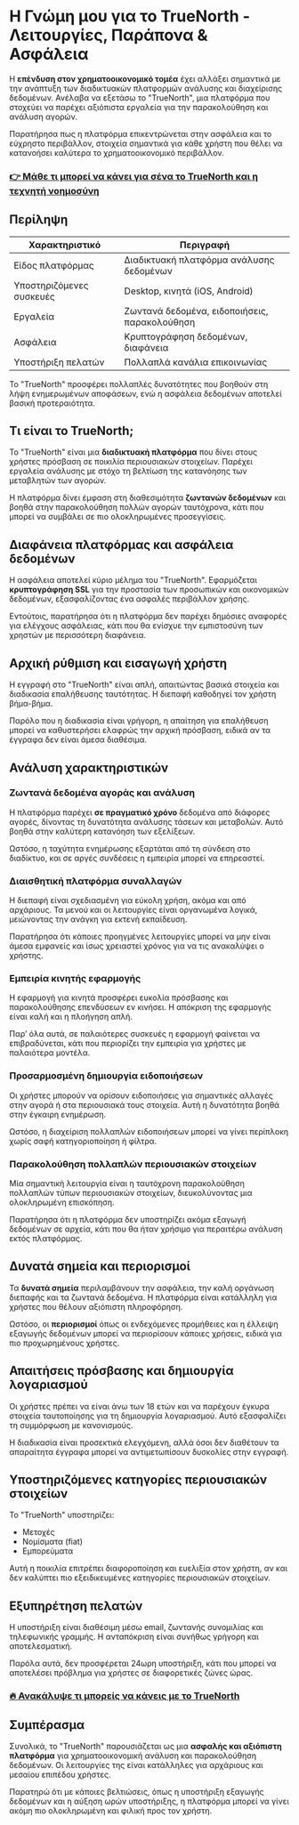 # Η Γνώμη μου για το TrueNorth - Λειτουργίες, Παράπονα & Ασφάλεια
 

Η **επένδυση στον χρηματοοικονομικό τομέα** έχει αλλάξει σημαντικά με την ανάπτυξη των διαδικτυακών πλατφορμών ανάλυσης και διαχείρισης δεδομένων. Ανέλαβα να εξετάσω το "TrueNorth", μια πλατφόρμα που στοχεύει να παρέχει αξιόπιστα εργαλεία για την παρακολούθηση και ανάλυση αγορών.

Παρατήρησα πως η πλατφόρμα επικεντρώνεται στην ασφάλεια και το εύχρηστο περιβάλλον, στοιχεία σημαντικά για κάθε χρήστη που θέλει να κατανοήσει καλύτερα το χρηματοοικονομικό περιβάλλον.

### [👉 Μάθε τι μπορεί να κάνει για σένα το TrueNorth και η τεχνητή νοημοσύνη](https://tinyurl.com/28djyxlh)
## Περίληψη

| Χαρακτηριστικό               | Περιγραφή                                    |
|-----------------------------|----------------------------------------------|
| Είδος πλατφόρμας            | Διαδικτυακή πλατφόρμα ανάλυσης δεδομένων    |
| Υποστηριζόμενες συσκευές    | Desktop, κινητά (iOS, Android)                |
| Εργαλεία                    | Ζωντανά δεδομένα, ειδοποιήσεις, παρακολούθηση |
| Ασφάλεια                   | Κρυπτογράφηση δεδομένων, διαφάνεια            |
| Υποστήριξη πελατών          | Πολλαπλά κανάλια επικοινωνίας                  |

Το "TrueNorth" προσφέρει πολλαπλές δυνατότητες που βοηθούν στη λήψη ενημερωμένων αποφάσεων, ενώ η ασφάλεια δεδομένων αποτελεί βασική προτεραιότητα.

## Τι είναι το TrueNorth;

Το "TrueNorth" είναι μια **διαδικτυακή πλατφόρμα** που δίνει στους χρήστες πρόσβαση σε ποικιλία περιουσιακών στοιχείων. Παρέχει εργαλεία ανάλυσης με στόχο τη βελτίωση της κατανόησης των μεταβλητών των αγορών.

Η πλατφόρμα δίνει έμφαση στη διαθεσιμότητα **ζωντανών δεδομένων** και βοηθά στην παρακολούθηση πολλών αγορών ταυτόχρονα, κάτι που μπορεί να συμβάλει σε πιο ολοκληρωμένες προσεγγίσεις.

## Διαφάνεια πλατφόρμας και ασφάλεια δεδομένων

Η ασφάλεια αποτελεί κύριο μέλημα του "TrueNorth". Εφαρμόζεται **κρυπτογράφηση SSL** για την προστασία των προσωπικών και οικονομικών δεδομένων, εξασφαλίζοντας ένα ασφαλές περιβάλλον χρήσης.

Εντούτοις, παρατήρησα ότι η πλατφόρμα δεν παρέχει δημόσιες αναφορές για ελέγχους ασφάλειας, κάτι που θα ενίσχυε την εμπιστοσύνη των χρηστών με περισσότερη διαφάνεια.

## Αρχική ρύθμιση και εισαγωγή χρήστη

Η εγγραφή στο "TrueNorth" είναι απλή, απαιτώντας βασικά στοιχεία και διαδικασία επαλήθευσης ταυτότητας. Η διεπαφή καθοδηγεί τον χρήστη βήμα-βήμα.

Παρόλο που η διαδικασία είναι γρήγορη, η απαίτηση για επαλήθευση μπορεί να καθυστερήσει ελαφρώς την αρχική πρόσβαση, ειδικά αν τα έγγραφα δεν είναι άμεσα διαθέσιμα.

## Ανάλυση χαρακτηριστικών

### Ζωντανά δεδομένα αγοράς και ανάλυση

Η πλατφόρμα παρέχει **σε πραγματικό χρόνο** δεδομένα από διάφορες αγορές, δίνοντας τη δυνατότητα ανάλυσης τάσεων και μεταβολών. Αυτό βοηθά στην καλύτερη κατανόηση των εξελίξεων.

Ωστόσο, η ταχύτητα ενημέρωσης εξαρτάται από τη σύνδεση στο διαδίκτυο, και σε αργές συνδέσεις η εμπειρία μπορεί να επηρεαστεί.

### Διαισθητική πλατφόρμα συναλλαγών

Η διεπαφή είναι σχεδιασμένη για εύκολη χρήση, ακόμα και από αρχάριους. Τα μενού και οι λειτουργίες είναι οργανωμένα λογικά, μειώνοντας την ανάγκη για εκτενή εκπαίδευση.

Παρατήρησα ότι κάποιες προηγμένες λειτουργίες μπορεί να μην είναι άμεσα εμφανείς και ίσως χρειαστεί χρόνος για να τις ανακαλύψει ο χρήστης.

### Εμπειρία κινητής εφαρμογής

Η εφαρμογή για κινητά προσφέρει ευκολία πρόσβασης και παρακολούθησης επενδύσεων εν κινήσει. Η απόκριση της εφαρμογής είναι καλή και η πλοήγηση απλή.

Παρ’ όλα αυτά, σε παλαιότερες συσκευές η εφαρμογή φαίνεται να επιβραδύνεται, κάτι που περιορίζει την εμπειρία για χρήστες με παλαιότερα μοντέλα.

### Προσαρμοσμένη δημιουργία ειδοποιήσεων

Οι χρήστες μπορούν να ορίσουν ειδοποιήσεις για σημαντικές αλλαγές στην αγορά ή στα περιουσιακά τους στοιχεία. Αυτή η δυνατότητα βοηθά στην έγκαιρη ενημέρωση.

Ωστόσο, η διαχείριση πολλαπλών ειδοποιήσεων μπορεί να γίνει περίπλοκη χωρίς σαφή κατηγοριοποίηση ή φίλτρα.

### Παρακολούθηση πολλαπλών περιουσιακών στοιχείων

Μία σημαντική λειτουργία είναι η ταυτόχρονη παρακολούθηση πολλαπλών τύπων περιουσιακών στοιχείων, διευκολύνοντας μια ολοκληρωμένη επισκόπηση.

Παρατήρησα ότι η πλατφόρμα δεν υποστηρίζει ακόμα εξαγωγή δεδομένων σε αρχεία, κάτι που θα ήταν χρήσιμο για περαιτέρω ανάλυση εκτός πλατφόρμας.

## Δυνατά σημεία και περιορισμοί

Τα **δυνατά σημεία** περιλαμβάνουν την ασφάλεια, την καλή οργάνωση διεπαφής και τα ζωντανά δεδομένα. Η πλατφόρμα είναι κατάλληλη για χρήστες που θέλουν αξιόπιστη πληροφόρηση.

Ωστόσο, οι **περιορισμοί** όπως οι ενδεχόμενες προμήθειες και η έλλειψη εξαγωγής δεδομένων μπορεί να περιορίσουν κάποιες χρήσεις, ειδικά για πιο προχωρημένους χρήστες.

## Απαιτήσεις πρόσβασης και δημιουργία λογαριασμού

Οι χρήστες πρέπει να είναι άνω των 18 ετών και να παρέχουν έγκυρα στοιχεία ταυτοποίησης για τη δημιουργία λογαριασμού. Αυτό εξασφαλίζει τη συμμόρφωση με κανονισμούς.

Η διαδικασία είναι προσεκτικά ελεγχόμενη, αλλά όσοι δεν διαθέτουν τα απαραίτητα έγγραφα μπορεί να αντιμετωπίσουν δυσκολίες στην εγγραφή.

## Υποστηριζόμενες κατηγορίες περιουσιακών στοιχείων

Το "TrueNorth" υποστηρίζει:

- Μετοχές
- Νομίσματα (fiat)
- Εμπορεύματα

Αυτή η ποικιλία επιτρέπει διαφοροποίηση και ευελιξία στον χρήστη, αν και δεν καλύπτει πιο εξειδικευμένες κατηγορίες περιουσιακών στοιχείων.

## Εξυπηρέτηση πελατών

Η υποστήριξη είναι διαθέσιμη μέσω email, ζωντανής συνομιλίας και τηλεφωνικής γραμμής. Η ανταπόκριση είναι συνήθως γρήγορη και αποτελεσματική.

Παρόλα αυτά, δεν προσφέρεται 24ωρη υποστήριξη, κάτι που μπορεί να αποτελέσει πρόβλημα για χρήστες σε διαφορετικές ζώνες ώρας.

### [🔥 Ανακάλυψε τι μπορείς να κάνεις με το TrueNorth](https://tinyurl.com/28djyxlh)
## Συμπέρασμα

Συνολικά, το "TrueNorth" παρουσιάζεται ως μια **ασφαλής και αξιόπιστη πλατφόρμα** για χρηματοοικονομική ανάλυση και παρακολούθηση δεδομένων. Οι λειτουργίες της είναι κατάλληλες για αρχάριους και μεσαίου επιπέδου χρήστες.

Παρατηρώ ότι με κάποιες βελτιώσεις, όπως η υποστήριξη εξαγωγής δεδομένων και η αύξηση ωρών υποστήριξης, η πλατφόρμα μπορεί να γίνει ακόμη πιο ολοκληρωμένη και φιλική προς τον χρήστη.